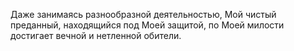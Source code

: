 Даже занимаясь разнообразной деятельностью, Мой чистый преданный, находящийся под Моей защитой, по Моей милости достигает вечной и нетленной обители.